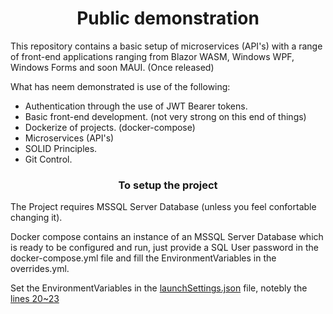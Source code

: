 <h1 align="center"><strong> Public demonstration</strong></h1>
<p>
This repository contains a basic setup of microservices (API's) with a range of front-end applications ranging from Blazor WASM, Windows WPF, Windows Forms and soon MAUI. (Once released)</p>

What has neem demonstrated is use of the following:
<ul>
<li>Authentication through the use of JWT Bearer tokens.</li>
<li>Basic front-end development. (not very strong on this end of things)</li>
<li>Dockerize of projects. (docker-compose)</li>
<li>Microservices (API's)</li>
<li>SOLID Principles.</li>
<li>Git Control.</li>
</ul>

<h3 align="center"><strong>To setup the project</strong></h3>
<p>
The Project requires MSSQL Server Database (unless you feel confortable changing it).
</p>
<p>
Docker compose contains an instance of an MSSQL Server Database which is ready to be configured and run, just provide a SQL User password in the docker-compose.yml file and fill the EnvironmentVariables in the overrides.yml.
</p>
<p>
Set the EnvironmentVariables in the <a href="https://dev.azure.com/Edens-Elite/PublicDemonstration/_git/MainDemo?path=/IdentityApi/Properties/launchSettings.json&version=GBmaster">launchSettings.json</a> file, 
notebly the <a href="https://dev.azure.com/Edens-Elite/PublicDemonstration/_git/MainDemo?path=/IdentityApi/Properties/launchSettings.json&version=GBmaster&line=20&lineEnd=21&lineStartColumn=1&lineEndColumn=1&lineStyle=plain&_a=contents">
lines 20~23</a>
</p>